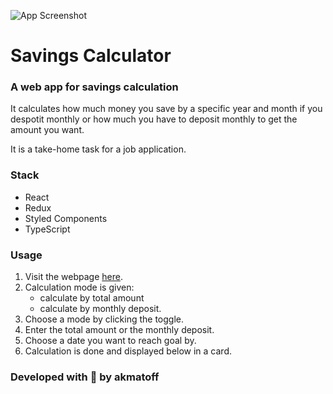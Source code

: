 ![App Screenshot](https://gcdn.pbrd.co/images/W5mL1ZVgQuHs.png?o=1)

# Savings Calculator

### A web app for savings calculation

It calculates how much money you save by a specific year and month if you despotit monthly or how much you have to deposit monthly to get the amount you want.

It is a take-home task for a job application.

### Stack
- React
- Redux
- Styled Components
- TypeScript

### Usage

1. Visit the webpage [here](https://akmatoff.github.io/savings-calculator).
2. Calculation mode is given:
   - calculate by total amount
   - calculate by monthly deposit.
3. Choose a mode by clicking the toggle.
4. Enter the total amount or the monthly deposit.
5. Choose a date you want to reach goal by.
6. Calculation is done and displayed below in a card.



### Developed with 💖 by akmatoff
